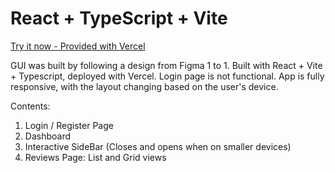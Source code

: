 # React + TypeScript + Vite
[Try it now - Provided with Vercel](https://react-app-five-rho.vercel.app/)


GUI was built by following a design from Figma 1 to 1. Built with React + Vite + Typescript, deployed with Vercel. Login page is not functional. App is fully responsive, with the layout changing based on the user's device. 

Contents:
1. Login / Register Page
2. Dashboard
3. Interactive SideBar (Closes and opens when on smaller devices)
4. Reviews Page: List and Grid views







